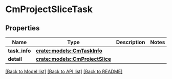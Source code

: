 # CmProjectSliceTask

## Properties

Name | Type | Description | Notes
------------ | ------------- | ------------- | -------------
**task_info** | [**crate::models::CmTaskInfo**](CMTaskInfo.md) |  | 
**detail** | [**crate::models::CmProjectSlice**](CMProjectSlice.md) |  | 

[[Back to Model list]](../README.md#documentation-for-models) [[Back to API list]](../README.md#documentation-for-api-endpoints) [[Back to README]](../README.md)


